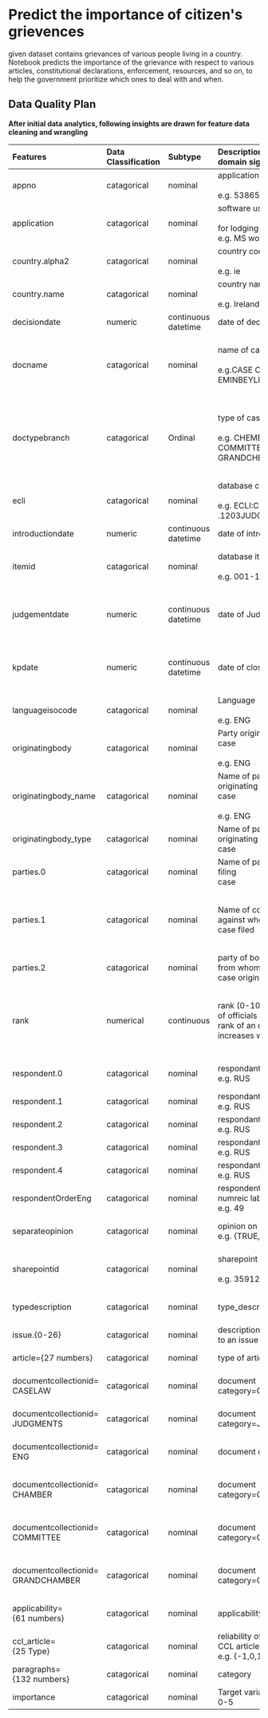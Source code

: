# Predict the importance of citizen's grievences
given dataset contains grievances of various people living in a country. Notebook predicts the importance of the grievance with respect to various articles, constitutional declarations, enforcement, resources, and so on, to help the government prioritize which ones to deal with and when.

## Data Quality Plan
**After initial data analytics, following insights are drawn for feature data cleaning and wrangling**

| Features                  | Data<br>Classification| Subtype    | Description Or<br>domain significance  | Data quality issue |Solution Strategy |
|:------------------------- |:------------------ |:---------- |:-----------|:-------------- |:-------------- | 
| appno                                 | catagorical        | nominal    | application number<br><br>e.g. 53865/11|**NO_SIG**<br>13467 unique values<br>No nulls|**Drop**<br>|
| application                           | catagorical        | nominal    | software used<br><br>for lodging complaint<br>e.g. MS word|**NO_SIG**<br>1 unique value<br>no null|**Drop**<br>|
| country.alpha2                        | catagorical        | nominal    | country code<br><br>e.g. ie|**SIG**<br>46 unique countries<br>no nulls|**Keep**<br>|
| country.name                          | catagorical        | nominal    | country name<br><br>e.g. Ireland|**HCR**<br>Corr->1 with<br>'country.alpha2'|**Drop**<br>|
| decisiondate                          | numeric            | continuous<br>datetime   | date of decision|**NO_SIG**<br>92% null values|**Drop**<br>|
| docname                               | catagorical        | nominal    | name of case<br><br>e.g.CASE OF <br>EMINBEYLI v. RUSSIA|**NO_SIG**<br>name of complainant <br>and country available <br>in features 'country.name' <br>and 'parties.0'|**Drop**<br>|
| doctypebranch                         | catagorical        | Ordinal    | type of case<br><br>e.g. CHEMBER, COMMITTEE,<br>GRANDCHEMBER|**SIG**<br>represented in 1-hot<br>encoded form<br>in feature<br>'documentcollectionid=<br>{CHEMBER, COMMITTEE,<br>GRANDCHEMBER}'|**Drop**<br>|
| ecli                                  | catagorical        | nominal    | database case ID<br><br>e.g. ECLI:CE:ECHR:2015:<br>.1203JUD005386511|**NO_SIG**<br>primary key<br>no contribution<br>in prediction|**Drop**<br>|
| introductiondate                      | numeric            | continuous<br>datetime   | date of introduction|**NO_SIG**<br>92% null values|**Drop**<br>|
| itemid                                | catagorical        | nominal    | database item ID<br><br>e.g. 001-108659|**NO_SIG**<br>primary key<br>no contribution<br>in prediction|**Drop**<br>|
| judgementdate                         | numeric            | continuous<br>datetime   | date of Judgement|**SIG**<br>No null values<br>2088 unique<br>entries in<br>13638 samples|**Keep**<br>|
| kpdate                                | numeric            | continuous<br>datetime   | date of closure|**SIG**<br>No null values<br>2088 unique<br>entries in<br>13638 samples|**Keep**<br>|
| languageisocode                       | catagorical        | nominal    | Language<br><br>e.g. ENG|**NO_SIG**<br>1 unique value<br>no null|**Drop**<br>|
| originatingbody                       | catagorical        | nominal    | Party originating<br>case<br><br>e.g. ENG|**SIG**<br>13 unique value<br>no null|**Keep**<br>|
| originatingbody_name                  | catagorical        | nominal    | Name of party<br>originating<br>case<br><br>e.g. ENG|**HCR**<br>Corr->1 with<br>'originatingbody'|**Drop**<br>|
| originatingbody_type                  | catagorical        | nominal    | Name of party<br>originating<br>case|**NO_SIG**<br>1 unique value<br>no null|**Drop**<br>|
| parties.0                             | catagorical        | nominal    | Name of party<br>filing<br>case|**NO_SIG**<br>12535 unique values<br>no null|**Drop**<br>|
| parties.1                             | catagorical        | nominal    | Name of country/s<br>against whome<br>case filed|**NO_SIG**<br>107 unique values<br>no null<br>majority of values<br>correlate with<br>'country.alpha2'|**Drop**<br>|
| parties.2                             | catagorical        | nominal    | party of body <br>from whom the<br> case originated|**NO_SIG**<br>1 unique value<br>no null|**Drop**<br>|
| rank                                  | numerical        | continuous   | rank (0-10000)<br>of officials<br>rank of an official<br>increases with value|**SIG**<br>6484 unique values<br>no null|**Keep**<br><br>high cardinality feature<br>binning is necessary|
| respondent.0                          | catagorical        | nominal    | respondant to grievence<br>e.g. RUS|**HCR**<br>Corr->1 with<br>'country.alpha2'|**Drop**<br>|
| respondent.1                          | catagorical        | nominal    |respondant to grievence<br>e.g. RUS|**NO_SIG**<br>99% null values|**Drop**<br>|
| respondent.2                          | catagorical        | nominal    | respondant to grievence<br>e.g. RUS|**NO_SIG**<br>99% null values|**Drop**<br>|
| respondent.3                          | catagorical        | nominal    | respondant to grievence<br>e.g. RUS|**NO_SIG**<br>99% null values|**Drop**<br>|
| respondent.4                          | catagorical        | nominal    | respondant to grievence<br>e.g. RUS|**NO_SIG**<br>99% null values|**Drop**<br>|
| respondentOrderEng                    | catagorical        | nominal    | respondent information<br>numreic label<br>e.g. 49|**HCR**<br>Corr->1 with<br>'country.alpha2'|**Drop**<br>|
| separateopinion                       | catagorical        | nominal    | opinion on a case<br> e.g. {TRUE, FALSE}|**SIG**<br>No null values<br>Boolean feature|**Keep**<br>|
| sharepointid                          | catagorical        | nominal    | sharepoint ID<br><br>e.g. 359124|**NO_SIG**<br>primary key<br>no contribution<br>in prediction|**Drop**<br>|
| typedescription                       | catagorical        | nominal    | type_description {12- 19}|**SIG**<br>No null values<br>5 distinct values|**Keep**<br>|
| issue.{0-26}                          | catagorical        | nominal    | description with respect<br>to an issue|**SIG**<br>1 hot encoded|**Keep**<br>|
| article={27 numbers}                  | catagorical        | nominal    | type of article|**SIG**<br>1 hot encoded|**Keep**<br>|
| documentcollectionid=<br>CASELAW      | catagorical        | nominal    | document category=CASELAW   |**NO_SIG**<br>1 unique value<br>no null|**Drop**<br>|
| documentcollectionid=<br>JUDGMENTS    | catagorical        | nominal    | document category=JUDGEMENTS|**NO_SIG**<br>1 unique value<br>no null|**Drop**<br>|
| documentcollectionid=<br>ENG          | catagorical        | nominal    | document category=ENG|**NO_SIG**<br>1 unique value<br>no null|**Drop**<br>|
| documentcollectionid=<br>CHAMBER      | catagorical        | nominal    | document category=CHEMBERS|**SIG**<br>1 hot encoded<br>from feature<br>'doctypebranch'|**Keep**<br>|
| documentcollectionid=<br>COMMITTEE    | catagorical        | nominal    | document category=COMMITTEE|**SIG**<br>1 hot encoded<br>from feature<br>'doctypebranch'|**Keep**<br>|
| documentcollectionid=<br>GRANDCHAMBER | catagorical        | nominal    | document category=GRANDCHEMBER|**SIG**<br>1 hot encoded<br>from feature<br>'doctypebranch'|**Keep**<br>|
| applicability=<br>{61 numbers}        | catagorical        | nominal    |  applicability of case|**SIG**<br>3 unique value<br>no null|**Keep**<br>|
| ccl_article=<br>{25 Type}             | catagorical        | nominal    | reliability of<br>CCL article type<br>e.g. {-1,0,1}|**SIG**<br>1 hot encoded|**Keep**<br>|
| paragraphs=<br>{132 numbers}          | catagorical        | nominal    | category   |**SIG**<br>1 hot encoded|**Keep**<br>|
| importance                            | catagorical        | nominal    | Target variable<br>0-5|**SIG**<br>target variable|**Keep**<br>|


